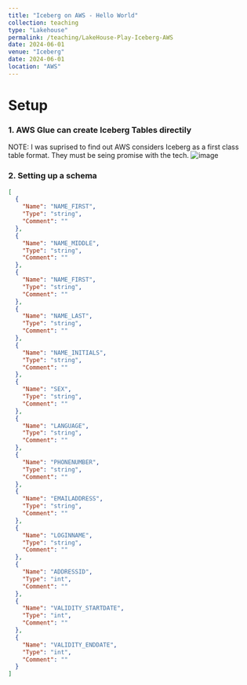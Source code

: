 ```yaml
---
title: "Iceberg on AWS - Hello World"
collection: teaching
type: "Lakehouse"
permalink: /teaching/LakeHouse-Play-Iceberg-AWS
date: 2024-06-01
venue: "Iceberg"
date: 2024-06-01
location: "AWS"
---
```


# Setup
### 1. AWS Glue can create Iceberg Tables directily
NOTE: I was suprised to find out AWS considers Iceberg as a first class table format. They must be seing promise with the tech. 
![image](https://github.com/user-attachments/assets/c89b44a7-d8bc-4b34-b78b-d2dae3a62c6e)

### 2. Setting up a schema
```json
[
  {
    "Name": "NAME_FIRST",
    "Type": "string",
    "Comment": ""
  },
  {
    "Name": "NAME_MIDDLE",
    "Type": "string",
    "Comment": ""
  },
  {
    "Name": "NAME_FIRST",
    "Type": "string",
    "Comment": ""
  },
  {
    "Name": "NAME_LAST",
    "Type": "string",
    "Comment": ""
  },
  {
    "Name": "NAME_INITIALS",
    "Type": "string",
    "Comment": ""
  },
  {
    "Name": "SEX",
    "Type": "string",
    "Comment": ""
  },
  {
    "Name": "LANGUAGE",
    "Type": "string",
    "Comment": ""
  },
  {
    "Name": "PHONENUMBER",
    "Type": "string",
    "Comment": ""
  },
  {
    "Name": "EMAILADDRESS",
    "Type": "string",
    "Comment": ""
  },
  {
    "Name": "LOGINNAME",
    "Type": "string",
    "Comment": ""
  },
  {
    "Name": "ADDRESSID",
    "Type": "int",
    "Comment": ""
  },
  {
    "Name": "VALIDITY_STARTDATE",
    "Type": "int",
    "Comment": ""
  },
  {
    "Name": "VALIDITY_ENDDATE",
    "Type": "int",
    "Comment": ""
  }
]
```
